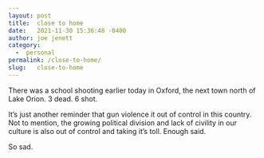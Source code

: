 ```yaml
---
layout: post
title:  close to home
date:   2021-11-30 15:36:48 -0400
author: joe jenett
category:
  -  personal
permalink: /close-to-home/
slug:	close-to-home
---
```

There was a school shooting earlier today in Oxford, the next town north of Lake Orion. 3 dead. 6 shot.

It’s just another reminder that gun violence it out of control in this country. Not to mention, the growing political division and lack of civility in our culture is also out of control and taking it’s toll. Enough said.

So sad.
<a href="https://brid.gy/publish/twitter"></a>
<data class="p-bridgy-omit-link" value="false"></data>